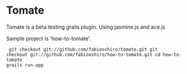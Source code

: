Tomate
======

Tomate is a beta testing grails plugin.
Using jasmine.js and ace.js

Sample project is 'how-to-tomate'.

<code><pre>
git checkout git://github.com/fabiooshiro/tomate.git
git checkout git://github.com/fabiooshiro/how-to-tomate.git
cd how-to-tomate
grails run-app
</pre></code>

